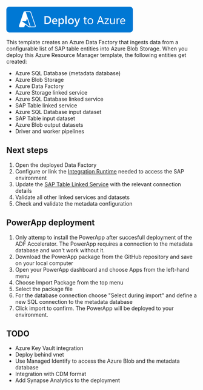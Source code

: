 [![Deploy To Azure](https://raw.githubusercontent.com/Azure/azure-quickstart-templates/master/1-CONTRIBUTION-GUIDE/images/deploytoazure.svg?sanitize=true)](https://portal.azure.com/#create/Microsoft.Template/uri/https%3A%2F%2Fraw.githubusercontent.com%2FDBAFahim%2Fsaptable-adf-starter_fahmad%2Fdevinstall%2Fazuredeploy.json)


This template creates an Azure Data Factory that ingests data from a configurable list of SAP table entities into Azure Blob Storage. When you deploy this Azure Resource Manager template, the following entities get created: 

- Azure SQL Database (metadata database)
- Azure Blob Storage
- Azure Data Factory
- Azure Storage linked service 
- Azure SQL Database linked service
- SAP Table linked service
- Azure SQL Database input dataset
- SAP Table input dataset
- Azure Blob output datasets
- Driver and worker pipelines

## Next steps
1. Open the deployed Data Factory 
2. Configure or link the [Integration Runtime](https://docs.microsoft.com/en-us/azure/data-factory/connector-sap-table) needed to access the SAP environment
3. Update the [SAP Table Linked Service](https://docs.microsoft.com/en-us/azure/data-factory/connector-sap-table) with the relevant connection details
4. Validate all other linked services and datasets
5. Check and validate the metadata configuration 

## PowerApp deployment
1. Only attemp to install the PowerApp after succesfull deployment of the ADF Accelerator. The PowerApp requires a connection to the metadata database and won't work without it.
2. Download the PowerApp package from the GitHub repository and save on your local computer
3. Open your PowerApp dashboard and choose Apps from the left-hand menu
4. Choose Import Package from the top menu
5. Select the package file
6. For the database connection choose "Select during import" and define a new SQL connection to the metadata database
7. Click import to confirm. The PowerApp will be deployed to your environment.

## TODO
- Azure Key Vault integration
- Deploy behind vnet
- Use Managed Identify to access the Azure Blob and the metadata database
- Integration with CDM format
- Add Synapse Analytics to the deployment 

